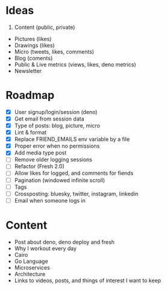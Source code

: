 # Ideas

1. Content (public, private)

- Pictures (likes)
- Drawings (likes)
- Micro (tweets, likes, comments)
- Blog (coments)
- Public & Live metrics (views, likes, deno metrics)
- Newsletter

# Roadmap

- [x] User signup/login/session (deno)
- [x] Get email from session data
- [x] Type of posts: blog, picture, micro
- [x] Lint & format
- [x] Replace FRIEND_EMAILS env variable by a file
- [x] Proper error when no permissions
- [x] Add media type post
- [ ] Remove older logging sessions
- [ ] Refactor (Fresh 2.0)
- [ ] Allow likes for logged, and comments for fiends
- [ ] Pagination (windowed infinite scroll)
- [ ] Tags
- [ ] Crossposting: bluesky, twitter, instagram, linkedin
- [ ] Email when someone logs in

# Content

- Post about deno, deno deploy and fresh
- Why I workout every day
- Cairo
- Go Language
- Microservices
- Architecture
- Links to videos, posts, and things of interest I want to keep
